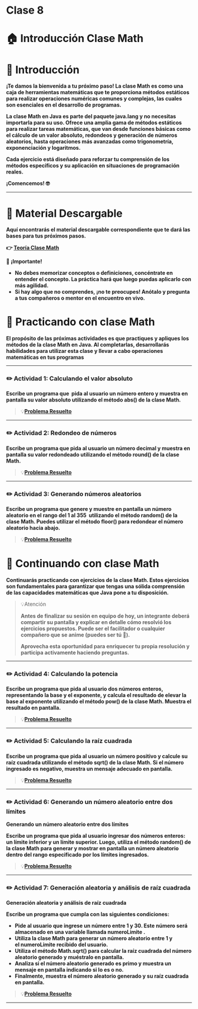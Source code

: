 # Clase 8

# **🏠 Introducción Clase Math**

# **👋 Introducción**

**¡Te damos la bienvenida a tu próximo paso! La clase Math es como una caja de herramientas matemáticas que te proporciona métodos estáticos para realizar operaciones numéricas comunes y complejas, las cuales son esenciales en el desarrollo de programas.**

**La clase Math en Java es parte del paquete java.lang y no necesitas importarla para su uso. Ofrece una amplia gama de métodos estáticos para realizar tareas matemáticas, que van desde funciones básicas como el cálculo de un valor absoluto, redondeos y generación de números aleatorios, hasta operaciones más avanzadas como trigonometría, exponenciación y logaritmos.**

**Cada ejercicio está diseñado para reforzar tu comprensión de los métodos específicos y su aplicación en situaciones de programación reales.**

**¡Comencemos! 🤓**

---

# **📖 Material Descargable**

**Aquí encontrarás el material descargable correspondiente que te dará las bases para tus próximos pasos.**

**👉 [Teoría Clase Math](https://drive.google.com/file/d/1ySXB2gfdhQUzm-cDxZ0TkTNv6dauYe2k/view?usp=drive_link)**

**📢 ¡Importante!**

- **No debes memorizar conceptos o definiciones, concéntrate en entender el concepto. La práctica hará que luego puedas aplicarlo con más agilidad.**
- **Si hay algo que no comprendes, ¡no te preocupes! Anótalo y pregunta a tus compañeros o mentor en el encuentro en vivo.**

# **👣 Practicando con clase Math**

**El propósito de las próximas actividades es que practiques y apliques los métodos de la clase Math en Java. Al completarlas, desarrollarás habilidades para utilizar esta clase y llevar a cabo operaciones matemáticas en tus programas**

---

### **✏️ Actividad 1: Calculando el valor absoluto**

**Escribe un programa que  pida al usuario un número entero y muestra en pantalla su valor absoluto utilizando el método abs() de la clase Math.**
> 💡[**Problema Resuelto**](Clase8/src/Actividad1.java)
---

### **✏️ Actividad 2: Redondeo de números**

**Escribe un programa que pida al usuario un número decimal y muestra en pantalla su valor redondeado utilizando el método round() de la clase Math.**
> 💡[**Problema Resuelto**](Clase8/src/Actividad2.java)
---

### **✏️ Actividad 3: Generando números aleatorios**

**Escribe un programa que genere y muestre en pantalla un número aleatorio en el rango del 1 al 355  utilizando el método random() de la clase Math. Puedes utilizar el método floor() para redondear el número aleatorio hacia abajo.**
> 💡[**Problema Resuelto**](Clase8/src/Actividad3.java)
# **👣 Continuando con clase Math**

**Continuarás practicando con ejercicios de la clase Math. Estos ejercicios son fundamentales para garantizar que tengas una sólida comprensión de las capacidades matemáticas que Java pone a tu disposición.**

> 💡Atención
> 
> 
> **Antes de finalizar su sesión en equipo de hoy, un integrante deberá compartir su pantalla y explicar en detalle cómo resolvió los ejercicios propuestos. Puede ser el facilitador o cualquier compañero que se anime (puedes ser tú 💪).**
> 
> **Aprovecha esta oportunidad para enriquecer tu propia resolución y participa activamente haciendo preguntas.**
> 

---

### **✏️ Actividad 4: Calculando la potencia**

**Escribe un programa que pida al usuario dos números enteros, representando la base y el exponente, y calcula el resultado de elevar la base al exponente utilizando el método pow() de la clase Math. Muestra el resultado en pantalla.**
> 💡[**Problema Resuelto**](Clase8/src/Actividad4.java)
---

### **✏️ Actividad 5: Calculando la raíz cuadrada**

**Escribe un programa que pida al usuario un número positivo y calcule su raíz cuadrada utilizando el método sqrt() de la clase Math. Si el número ingresado es negativo, muestra un mensaje adecuado en pantalla.**
> 💡[**Problema Resuelto**](Clase8/src/Actividad5.java)
---

### **✏️ Actividad 6: Generando un número aleatorio entre dos límites**

**Generando un número aleatorio entre dos límites**

**Escribe un programa que pida al usuario ingresar dos números enteros: un límite inferior y un límite superior. Luego, utiliza el método random() de la clase Math para generar y mostrar en pantalla un número aleatorio dentro del rango especificado por los límites ingresados.**
> 💡[**Problema Resuelto**](Clase8/src/Actividad6.java)
---
### **✏️ Actividad 7: Generación aleatoria y análisis de raíz cuadrada**

**Generación aleatoria y análisis de raíz cuadrada**

**Escribe un programa que cumpla con las siguientes condiciones:**

- **Pide al usuario que ingrese un número entre 1 y 30. Este número será almacenado en una variable llamada numeroLimite .**
- **Utiliza la clase Math para generar un número aleatorio entre 1 y el numeroLimite recibido del usuario.**
- **Utiliza el método Math.sqrt() para calcular la raíz cuadrada del número aleatorio generado y muéstralo en pantalla.**
- **Analiza si el número aleatorio generado es primo y muestra un mensaje en pantalla indicando si lo es o no.**
- **Finalmente, muestra el número aleatorio generado y su raíz cuadrada en pantalla.**
> 💡[**Problema Resuelto**](Clase8/src/Actividad7.java)
---
